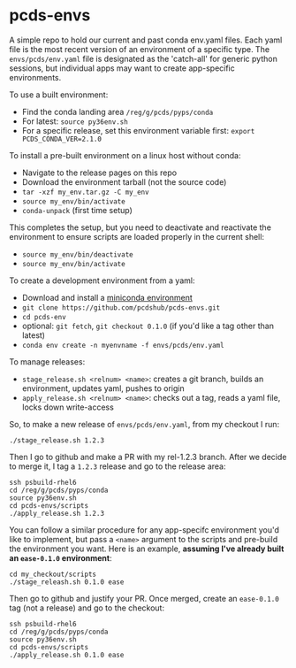 # pcds-envs

A simple repo to hold our current and past conda env.yaml files. Each yaml file is the most recent version of an environment of a specific type. The `envs/pcds/env.yaml` file is designated as the 'catch-all' for generic python sessions, but individual apps may want to create app-specific environments.

To use a built environment:
- Find the conda landing area `/reg/g/pcds/pyps/conda`
- For latest: `source py36env.sh`
- For a specific release, set this environment variable first: `export PCDS_CONDA_VER=2.1.0`

To install a pre-built environment on a linux host without conda:
- Navigate to the release pages on this repo
- Download the environment tarball (not the source code)
- `tar -xzf my_env.tar.gz -C my_env`
- `source my_env/bin/activate`
- `conda-unpack` (first time setup)

This completes the setup, but you need to deactivate and reactivate the environment to ensure scripts are loaded properly in the current shell:
- `source my_env/bin/deactivate`
- `source my_env/bin/activate`

To create a development environment from a yaml:
- Download and install a [miniconda environment](https://conda.io/miniconda.html)
- `git clone https://github.com/pcdshub/pcds-envs.git`
- `cd pcds-env`
- optional: `git fetch`, `git checkout 0.1.0` (if you'd like a tag other than latest)
- `conda env create -n myenvname -f envs/pcds/env.yaml`

To manage releases:
- `stage_release.sh <relnum> <name>`: creates a git branch, builds an environment, updates yaml, pushes to origin
- `apply_release.sh <relnum> <name>`: checks out a tag, reads a yaml file, locks down write-access

So, to make a new release of `envs/pcds/env.yaml`, from my checkout I run:
```
./stage_release.sh 1.2.3
```
Then I go to github and make a PR with my rel-1.2.3 branch.
After we decide to merge it, I tag a `1.2.3` release and go to the release area:
```
ssh psbuild-rhel6
cd /reg/g/pcds/pyps/conda
source py36env.sh
cd pcds-envs/scripts
./apply_release.sh 1.2.3
```
You can follow a similar procedure for any app-specifc environment you'd like to implement, but pass a `<name>` argument to the scripts and pre-build the environment you want. Here is an example, **assuming I've already built an ``ease-0.1.0`` environment**:
```
cd my_checkout/scripts
./stage_releash.sh 0.1.0 ease
```
Then go to github and justify your PR. Once merged, create an `ease-0.1.0` tag (not a release) and go to the checkout:
```
ssh psbuild-rhel6
cd /reg/g/pcds/pyps/conda
source py36env.sh
cd pcds-envs/scripts
./apply_release.sh 0.1.0 ease
```

